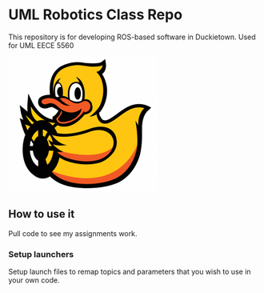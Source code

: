 # UML Robotics Class Repo

This repository is for developing ROS-based 
software in Duckietown. Used for UML EECE 5560

![duckie image](duckie2-300x270.png)

## How to use it

Pull code to see my assignments work.

### Setup launchers

Setup launch files to remap topics and parameters 
that you wish to use in your own code.
